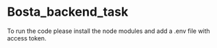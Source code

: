 # Bosta_backend_task
To run the code please install the node modules and add a .env file with access token.

